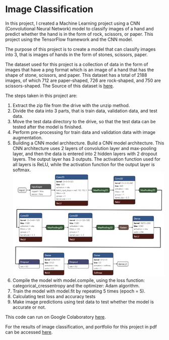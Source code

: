 # Image Classification

In this project, I created a Machine Learning project using a CNN (Convolutional Neural Network) model to classify images of a hand and predict whether the hand is in the form of rock, scissors, or paper. This project using the TensorFlow framework and the CNN model.

The purpose of this project is to create a model that can classify images into 3, that is images of hands in the form of stones, scissors, paper.

The dataset used for this project is a collection of data in the form of images that have a png format which is an image of a hand that has the shape of stone, scissors, and paper. This dataset has a total of 2188 images, of which 712 are paper-shaped, 726 are rock-shaped, and 750 are scissors-shaped. The Source of this dataset is [here]( https://dicodingacade-my.blob.core.windows.net/picodiploma/ml_pemula_academy/rockpaperscissors.zip).

The steps taken in this project are:
1.	Extract the zip file from the drive with the unzip method.
2.	Divide the data into 3 parts, that is train data, validation data, and test data.
3.	Move the test data directory to the drive, so that the test data can be tested after the model is finished.
4.	Perform pre-processing for train data and validation data with image augmentation.
5.	Building a CNN model architecture. Build a CNN model architecture. This CNN architecture uses 2 layers of convolution layer and max-pooling layer, and then the data is entered into 2 hidden layers with 2 dropout layers. The output layer has 3 outputs. The activation function used for all layers is ReLU, while the activation function for the output layer is softmax.
![CNN model](https://github.com/farhanbudi/Image-Classification/blob/main/file/CNN%20Model%20Architecture.png)
6.	Compile the model with model.compile, using the loss function: categorical_cressentropy and the optimizer: Adam algorithm.
7.	Train the model with model.fit by repeating 5 times (epoch = 5).
8.	Calculating test loss and accuracy tests
9.	Make image predictions using test data to test whether the model is accurate or not.

This code can run on Google Colaboratory [here](https://drive.google.com/drive/folders/1m_m9NDipJ1yzMZAW8yEAwH0TDF8HFZNl?usp=sharing).

For the results of image classification, and portfolio for this project in pdf can be accessed [here](https://drive.google.com/file/d/1Uw3DYYBzA6dc1tTyoTfIC06rQ3gQwgUi/view?usp=sharing).




